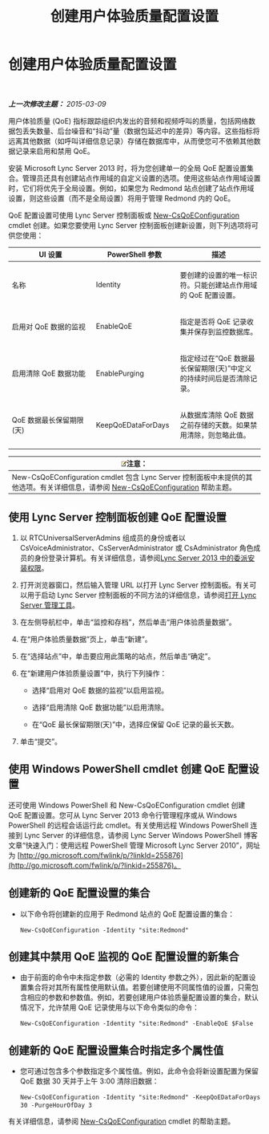 ﻿---
title: 创建用户体验质量配置设置
TOCTitle: 创建用户体验质量配置设置
ms:assetid: 64f05569-07c7-4f76-a96b-ea4125a510d5
ms:mtpsurl: https://technet.microsoft.com/zh-cn/library/Gg521006(v=OCS.15)
ms:contentKeyID: 49313062
ms.date: 05/19/2016
mtps_version: v=OCS.15
ms.translationtype: HT
---

# 创建用户体验质量配置设置

 

_**上一次修改主题：** 2015-03-09_

用户体验质量 (QoE) 指标跟踪组织内发出的音频和视频呼叫的质量，包括网络数据包丢失数量、后台噪音和“抖动”量（数据包延迟中的差异）等内容。这些指标将远离其他数据（如呼叫详细信息记录）存储在数据库中，从而使您可不依赖其他数据记录来启用和禁用 QoE。

安装 Microsoft Lync Server 2013 时，将为您创建单一的全局 QoE 配置设置集合。管理员还具有创建站点作用域的自定义设置的选项。使用这些站点作用域设置时，它们将优先于全局设置。例如，如果您为 Redmond 站点创建了站点作用域设置，则这些设置（而不是全局设置）将用于管理 Redmond 内的 QoE。

QoE 配置设置可使用 Lync Server 控制面板或 [New-CsQoEConfiguration](new-csqoeconfiguration.md) cmdlet 创建。如果您要使用 Lync Server 控制面板创建新设置，则下列选项将可供您使用：


<table>
<colgroup>
<col style="width: 33%" />
<col style="width: 33%" />
<col style="width: 33%" />
</colgroup>
<thead>
<tr class="header">
<th>UI 设置</th>
<th>PowerShell 参数</th>
<th>描述</th>
</tr>
</thead>
<tbody>
<tr class="odd">
<td><p>名称</p></td>
<td><p>Identity</p></td>
<td><p>要创建的设置的唯一标识符。只能创建站点作用域的 QoE 配置设置。</p></td>
</tr>
<tr class="even">
<td><p>启用对 QoE 数据的监视</p></td>
<td><p>EnableQoE</p></td>
<td><p>指定是否将 QoE 记录收集并保存到监控数据库。</p></td>
</tr>
<tr class="odd">
<td><p>启用清除 QoE 数据功能</p></td>
<td><p>EnablePurging</p></td>
<td><p>指定经过在“QoE 数据最长保留期限(天)”中定义的持续时间后是否清除记录。</p></td>
</tr>
<tr class="even">
<td><p>QoE 数据最长保留期限(天)</p></td>
<td><p>KeepQoEDataForDays</p></td>
<td><p>从数据库清除 QoE 数据之前存储的天数。如果禁用清除，则忽略此值。</p></td>
</tr>
</tbody>
</table>


<table>
<thead>
<tr class="header">
<th><img src="images/Dn783119.note(OCS.15).gif" title="note" alt="note" />注意：</th>
</tr>
</thead>
<tbody>
<tr class="odd">
<td>New-CsQoEConfiguration cmdlet 包含 Lync Server 控制面板中未提供的其他选项。有关详细信息，请参阅 <a href="new-csqoeconfiguration.md">New-CsQoEConfiguration</a> 帮助主题。</td>
</tr>
</tbody>
</table>


## 使用 Lync Server 控制面板创建 QoE 配置设置

1.  以 RTCUniversalServerAdmins 组成员的身份或者以 CsVoiceAdministrator、CsServerAdministrator 或 CsAdministrator 角色成员的身份登录计算机。有关详细信息，请参阅[Lync Server 2013 中的委派安装权限](lync-server-2013-delegate-setup-permissions.md)。

2.  打开浏览器窗口，然后输入管理 URL 以打开 Lync Server 控制面板。有关可以用于启动 Lync Server 控制面板的不同方法的详细信息，请参阅[打开 Lync Server 管理工具](lync-server-2013-open-lync-server-administrative-tools.md)。

3.  在左侧导航栏中，单击“监控和存档”，然后单击“用户体验质量数据”。

4.  在“用户体验质量数据”页上，单击“新建”。

5.  在“选择站点”中，单击要应用此策略的站点，然后单击“确定”。

6.  在“新建用户体验质量设置”中，执行下列操作：
    
      - 选择“启用对 QoE 数据的监视”以启用监视。
    
      - 选择“启用清除 QoE 数据功能”以启用清除。
    
      - 在“QoE 最长保留期限(天)”中，选择应保留 QoE 记录的最长天数。

7.  单击“提交”。

## 使用 Windows PowerShell cmdlet 创建 QoE 配置设置

还可使用 Windows PowerShell 和 New-CsQoEConfiguration cmdlet 创建 QoE 配置设置。您可从 Lync Server 2013 命令行管理程序或从 Windows PowerShell 的远程会话运行此 cmdlet。有关使用远程 Windows PowerShell 连接到 Lync Server 的详细信息，请参阅 Lync Server Windows PowerShell 博客文章“快速入门：使用远程 PowerShell 管理 Microsoft Lync Server 2010”，网址为 [http://go.microsoft.com/fwlink/p/?linkId=255876](http://go.microsoft.com/fwlink/p/?linkid=255876)。

## 创建新的 QoE 配置设置的集合

  - 以下命令将创建新的应用于 Redmond 站点的 QoE 配置设置的集合：
    
        New-CsQoEConfiguration -Identity "site:Redmond"

## 创建其中禁用 QoE 监视的 QoE 配置设置的新集合

  - 由于前面的命令中未指定参数（必需的 Identity 参数之外），因此新的配置设置集合将对其所有属性使用默认值。若要创建使用不同属性值的设置，只需包含相应的参数和参数值。例如，若要创建用户体验质量配置设置的集合，默认情况下，允许禁用 QoE 记录使用与以下命令类似的命令：
    
        New-CsQoEConfiguration -Identity "site:Redmond" -EnableQoE $False

## 创建新的 QoE 配置设置集合时指定多个属性值

  - 您可通过包含多个参数指定多个属性值。例如，此命令会将新设置配置为保留 QoE 数据 30 天并于上午 3:00 清除旧数据：
    
        New-CsQoEConfiguration -Identity "site:Redmond" -KeepQoEDataForDays 30 -PurgeHourOfDay 3

有关详细信息，请参阅 [New-CsQoEConfiguration](new-csqoeconfiguration.md) cmdlet 的帮助主题。

